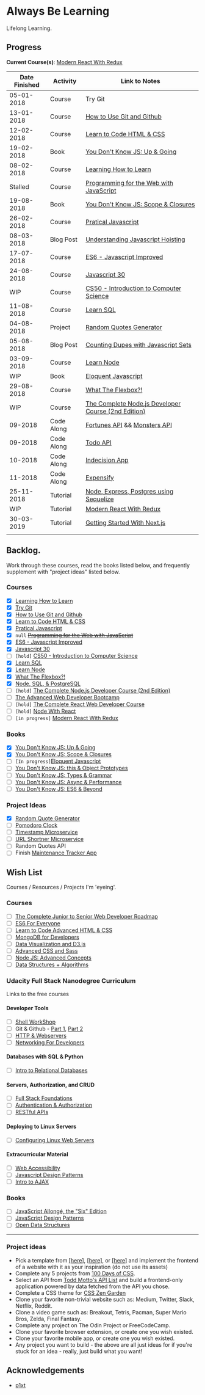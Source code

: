 # Always Be Learning

Lifelong Learning.

## Progress

**Current Course(s)**: [Modern React With Redux](https://www.udemy.com/react-redux/)

| Date Finished | Activity   | Link to Notes                                                                                                        |
| ------------- | ---------- | -------------------------------------------------------------------------------------------------------------------- |
| 05-01-2018    | Course     | Try Git                                                                                                              |
| 13-01-2018    | Course     | [How to Use Git and Github](courses/how-to-use-git-and-github)                                                       |
| 12-02-2018    | Course     | [Learn to Code HTML & CSS](courses/learn-to-code-html-and-css)                                                       |
| 19-02-2018    | Book       | [You Don't Know JS: Up & Going](books/ydkjs-up-and-going)                                                            |
| 08-02-2018    | Course     | [Learning How to Learn](courses/learning-how-to-learn)                                                               |
| Stalled       | Course     | [Programming for the Web with JavaScript](courses/programming-for-the-web-with-js)                                   |
| 19-08-2018    | Book       | [You Don't Know JS: Scope & Closures](books/ydkjs-scope-and-closures)                                                |
| 26-02-2018    | Course     | [Pratical Javascript](courses/practical-javascript)                                                                  |
| 08-03-2018    | Blog Post  | [Understanding Javascript Hoisting](https://akhilo.me/code/javascript-hoisting/)                                     |
| 17-07-2018    | Course     | [ES6 - Javascript Improved](courses/es6/)                                                                            |
| 24-08-2018    | Course     | [Javascript 30](https://akhilome.github.io/js30/)                                                                    |
| WIP           | Course     | [CS50 - Introduction to Computer Science](courses/cs50)                                                              |
| 11-08-2018    | Course     | [Learn SQL](courses/learn-sql)                                                                                       |
| 04-08-2018    | Project    | [Random Quotes Generator](projects/random-quotes)                                                                    |
| 05-08-2018    | Blog Post  | [Counting Dupes with Javascript Sets](https://akhilo.me/code/duplicate-javascript-set/)                              |
| 03-09-2018    | Course     | [Learn Node](courses/learn-node)                                                                                     |
| WIP           | Book       | [Eloquent Javascript](books/eloquent-js)                                                                             |
| 29-08-2018    | Course     | [What The Flexbox?!](courses/flexbox)                                                                                |
| WIP           | Course     | [The Complete Node.js Developer Course (2nd Edition)](https://www.udemy.com/the-complete-nodejs-developer-course-2/) |
| 09-2018       | Code Along | [Fortunes API](https://github.com/akhilome/fortunes-api) && [Monsters API](https://github.com/akhilome/monsters-api) |
| 09-2018       | Code Along | [Todo API](https://github.com/akhilome/todo-api)                                                                     |
| 10-2018       | Code Along | [Indecision App](https://github.com/akhilome/indecision)                                                             |
| 11-2018       | Code Along | [Expensify](https://github.com/akhilome/expensify)                                                                   |
| 25-11-2018    | Tutorial   | [Node, Express, Postgres using Sequelize](https://github.com/akhilome/study/tree/master/tutorials/scotch-sequelize)  |
| WIP           | Tutorial   | [Modern React With Redux](https://www.udemy.com/react-redux/)                                                        |
| 30-03-2019    | Tutorial   | [Getting Started With Next.js](https://github.com/akhilome/study/tree/master/tutorials/hello-next)                   |
|               |            |                                                                                                                      |

## Backlog.

Work through these courses, read the books listed below, and frequently supplement with "project ideas" listed below.

### Courses

- [x] [Learning How to Learn](https://www.coursera.org/learn/learning-how-to-learn)
- [x] [Try Git](https://try.github.io/levels/1/challenges/1)
- [x] [How to Use Git and Github](https://www.udacity.com/course/how-to-use-git-and-github--ud775)
- [x] [Learn to Code HTML & CSS](http://learn.shayhowe.com/html-css/)
- [x] [Pratical Javascript](https://watchandcode.com/p/practical-javascript)
- [x] `null` ~~[Programming for the Web with JavaScript](https://www.edx.org/course/programming-web-javascript-pennx-sd4x)~~
- [x] [ES6 - Javascript Improved](https://www.udacity.com/course/es6-javascript-improved--ud356)
- [x] [Javascript 30](https://javascript30.com/)
- [ ] `[hold]` [CS50 - Introduction to Computer Science](https://www.edx.org/course/cs50s-introduction-computer-science-harvardx-cs50x)
- [x] [Learn SQL](https://www.codecademy.com/learn/learn-sql/)
- [x] [Learn Node](https://learnnode.com/)
- [x] [What The Flexbox?!](https://flexbox.io/)
- [x] [Node, SQL, & PostgreSQL](https://www.udemy.com/node-postgresql/)
- [ ] `[hold]` [The Complete Node.js Developer Course (2nd Edition)](https://www.udemy.com/the-complete-nodejs-developer-course-2/)
- [ ] [The Advanced Web Developer Bootcamp](https://www.udemy.com/the-advanced-web-developer-bootcamp/)
- [ ] `[hold]` [The Complete React Web Developer Course](https://www.udemy.com/react-2nd-edition/)
- [ ] `[hold]` [Node With React](https://www.udemy.com/node-with-react-fullstack-web-development/)
- [ ] `[in progress]` [Modern React With Redux](https://www.udemy.com/react-redux/)

### Books

- [x] [You Don't Know JS: Up & Going](https://github.com/getify/You-Dont-Know-JS/blob/master/up%20&%20going/README.md#you-dont-know-js-up--going)
- [x] [You Don't Know JS: Scope & Closures](https://github.com/getify/You-Dont-Know-JS/blob/master/scope%20&%20closures/README.md#you-dont-know-js-scope--closures)
- [ ] `[In progress]`[Eloquent Javascript](https://eloquentjavascript.net)
- [ ] [You Don't Know JS: this & Object Prototypes](https://github.com/getify/You-Dont-Know-JS/blob/master/this%20&%20object%20prototypes/README.md#you-dont-know-js-this--object-prototypes)
- [ ] [You Don't Know JS: Types & Grammar](https://github.com/getify/You-Dont-Know-JS/blob/master/types%20&%20grammar/README.md#you-dont-know-js-types--grammar)
- [ ] [You Don't Know JS: Async & Performance](https://github.com/getify/You-Dont-Know-JS/blob/master/async%20&%20performance/README.md#you-dont-know-js-async--performance)
- [ ] [You Don't Know JS: ES6 & Beyond](https://github.com/getify/You-Dont-Know-JS/blob/master/es6%20&%20beyond/README.md#you-dont-know-js-es6--beyond)

### Project Ideas

- [x] [Random Quote Generator](https://learn.freecodecamp.org/front-end-libraries/front-end-libraries-projects/build-a-random-quote-machine/)
- [ ] [Pomodoro Clock](https://learn.freecodecamp.org/front-end-libraries/front-end-libraries-projects/build-a-pomodoro-clock/)
- [ ] [Timestamp Microservice](https://learn.freecodecamp.org/apis-and-microservices/apis-and-microservices-projects/timestamp-microservice/)
- [ ] [URL Shortner Microservice](https://learn.freecodecamp.org/apis-and-microservices/apis-and-microservices-projects/url-shortener-microservice/)
- [ ] Random Quotes API
- [ ] Finish [Maintenance Tracker App](https://github.com/akhilome/mantrckr)

## Wish List

Courses / Resources / Projects I'm 'eyeing'.

### Courses

- [ ] [The Complete Junior to Senior Web Developer Roadmap](https://www.udemy.com/the-complete-junior-to-senior-web-developer-roadmap/)
- [ ] [ES6 For Everyone](https://es6.io/)
- [ ] [Learn to Code Advanced HTML & CSS](http://learn.shayhowe.com/advanced-html-css/)
- [ ] [MongoDB for Developers](https://university.mongodb.com/courses/M101P/about)
- [ ] [Data Visualization and D3.js](https://www.udacity.com/course/data-visualization-and-d3js--ud507)
- [ ] [Advanced CSS and Sass](https://www.udemy.com/advanced-css-and-sass/)
- [ ] [Node JS: Advanced Concepts](https://www.udemy.com/advanced-node-for-developers/)
- [ ] [Data Structures + Algorithms](https://www.udemy.com/master-the-coding-interview-data-structures-algorithms/)

### Udacity Full Stack Nanodegree Curriculum

Links to the free courses

#### Developer Tools

- [ ] [Shell WorkShop](https://www.udacity.com/course/shell-workshop--ud206)
- [ ] Git & Github - [Part 1](https://www.udacity.com/course/how-to-use-git-and-github--ud775), [Part 2](https://www.udacity.com/course/github-collaboration--ud456)
- [ ] [HTTP & Webservers](https://www.udacity.com/course/http-web-servers--ud303)
- [ ] [Networking For Developers](https://www.udacity.com/course/networking-for-web-developers--ud256)

#### Databases with SQL & Python

- [ ] [Intro to Relational Databases](https://www.udacity.com/course/intro-to-relational-databases--ud197)

#### Servers, Authorization, and CRUD

- [ ] [Full Stack Foundations](https://www.udacity.com/course/full-stack-foundations--ud088)
- [ ] [Authentication & Authorization](https://www.udacity.com/course/authentication-authorization-oauth--ud330)
- [ ] [RESTful APIs](https://www.udacity.com/course/designing-restful-apis--ud388)

#### Deploying to Linux Servers

- [ ] [Configuring Linux Web Servers](https://www.udacity.com/course/configuring-linux-web-servers--ud299)

#### Extracurricular Material

- [ ] [Web Accessibility](https://www.udacity.com/course/web-accessibility--ud891)
- [ ] [Javascript Design Patterns](https://www.udacity.com/course/javascript-design-patterns--ud989)
- [ ] [Intro to AJAX](https://www.udacity.com/course/intro-to-ajax--ud110)

### Books

- [ ] [JavaScript Allongé, the "Six" Edition](https://leanpub.com/javascriptallongesix)
- [ ] [JavaScript Design Patterns](https://addyosmani.com/resources/essentialjsdesignpatterns/book/)
- [ ] [Open Data Structures](http://www.aupress.ca/books/120226/ebook/99Z_Morin_2013-Open_Data_Structures.pdf)

---

### Project ideas

- Pick a template from [\[here\]](https://freebiesbug.com/psd-freebies/website-template/), [\[here\]](http://www.os-templates.com/free-website-templates), or [\[here\]](http://www.os-templates.com/free-website-templates) and implement the frontend of a website with it as your inspiration (do not use its assets)
- Complete any 5 projects from [100 Days of CSS](https://100dayscss.com/).
- Select an API from [Todd Motto's API List](https://github.com/toddmotto/public-apis) and build a frontend-only application powered by data fetched from the API you chose.
- Complete a CSS theme for [CSS Zen Garden](http://www.csszengarden.com/)
- Clone your favorite non-trivial website such as: Medium, Twitter, Slack, Netflix, Reddit.
- Clone a video game such as: Breakout, Tetris, Pacman, Super Mario Bros, Zelda, Final Fantasy.
- Complete any project on The Odin Project or FreeCodeCamp.
- Clone your favorite browser extension, or create one you wish existed.
- Clone your favorite mobile app, or create one you wish existed.
- Any project you want to build - the above are all just ideas for if you're stuck for an idea - really, just build what you want!

## Acknowledgements

- [p1xt](https://github.com/p1xt)
